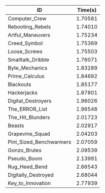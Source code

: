 |ID|Time(s)|
|-|-|
|Computer_Crew|1.70581|
|Rebooting_Rebels|1.74010|
|Artful_Maneuvers|1.75234|
|Creed_Symbol|1.75369|
|Loose_Screws|1.75503|
|Smalltalk_Dribble|1.76071|
|Byte_Mechanics|1.83289|
|Prime_Calculus|1.84692|
|Blackouts|1.85177|
|Hackerjacks|1.87801|
|Digital_Destroyers|1.96026|
|The_ERROR_List|1.96548|
|The_Hit_Blunders|2.01723|
|Beasts|2.02917|
|Grapevine_Squad|2.04203|
|Pint_Sized_Benchwarmers|2.07059|
|Gonzo_Brutes|2.09539|
|Pseudo_Boom|2.13991|
|Rug_Heed_Bend|2.66543|
|Digitally_Destroyed|2.68044|
|Key_to_Innovation|2.77939|
